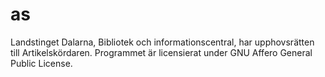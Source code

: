 # as
Landstinget Dalarna, Bibliotek och informationscentral, har upphovsrätten till Artikelskördaren. Programmet är licensierat under GNU Affero General Public License.
